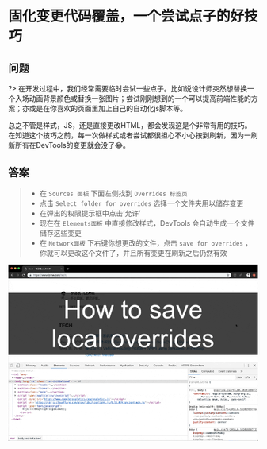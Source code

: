 # 固化变更代码覆盖，一个尝试点子的好技巧 

## 问题

?> 在开发过程中，我们经常需要临时尝试一些点子。比如说设计师突然想替换一个入场动画背景颜色或替换一张图片；尝试刚刚想到的一个可以提高前端性能的方案；亦或是在你喜欢的页面里加上自己的自动化js脚本等。

总之不管是样式，JS，还是直接更改HTML，都会发现这是个非常有用的技巧。在知道这个技巧之前，每一次做样式或者尝试都很担心不小心按到刷新，因为一刷新所有在DevTools的变更就会没了😂。

## 答案
> - 在 `Sources 面板` 下面左侧找到 `Overrides 标签页`
> - 点击 `Select folder for overrides` 选择一个文件夹用以储存变更
> - 在弹出的权限提示框中点击‘允许’
> - 现在在 `Elements面板` 中直接修改样式，DevTools 会自动生成一个文件储存这些变更
> - 在 `Network面板` 下右键你想更改的文件，点击 `save for overrides` ，你就可以更改这个文件了，并且所有变更在刷新之后仍然有效

![view_initiators_and_dependencies](../media/local_overrides.gif)
